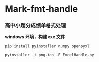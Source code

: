 # Mark-fmt-handle

### 高中小题分成绩单格式处理

**windows 环境，构建 exe 文件**

``` pip install pyinstaller
pip install pyinstaller numpy openpyxl
```

```
pyinstaller -i png.ico -F ExcelHandle.py
```


